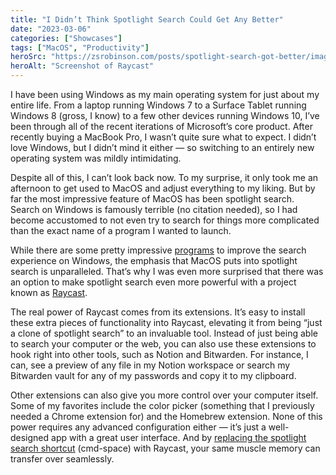 ```yaml
---
title: "I Didn’t Think Spotlight Search Could Get Any Better"
date: "2023-03-06"
categories: ["Showcases"]
tags: ["MacOS", "Productivity"]
heroSrc: "https://zsrobinson.com/posts/spotlight-search-got-better/images/raycast.jpeg"
heroAlt: "Screenshot of Raycast"
---
```


I have been using Windows as my main operating system for just about my entire life. From a laptop running Windows 7 to a Surface Tablet running Windows 8 (gross, I know) to a few other devices running Windows 10, I’ve been through all of the recent iterations of Microsoft’s core product. After recently buying a MacBook Pro, I wasn’t quite sure what to expect. I didn’t love Windows, but I didn’t mind it either — so switching to an entirely new operating system was mildly intimidating.

Despite all of this, I can’t look back now. To my surprise, it only took me an afternoon to get used to MacOS and adjust everything to my liking. But by far the most impressive feature of MacOS has been spotlight search. Search on Windows is famously terrible (no citation needed), so I had become accustomed to not even try to search for things more complicated than the exact name of a program I wanted to launch.

While there are some pretty impressive [programs](https://github.com/microsoft/PowerToys) to improve the search experience on Windows, the emphasis that MacOS puts into spotlight search is unparalleled. That’s why I was even more surprised that there was an option to make spotlight search even more powerful with a project known as [Raycast](https://www.raycast.com/).

The real power of Raycast comes from its extensions. It’s easy to install these extra pieces of functionality into Raycast, elevating it from being “just a clone of spotlight search” to an invaluable tool. Instead of just being able to search your computer or the web, you can also use these extensions to hook right into other tools, such as Notion and Bitwarden. For instance, I can, see a preview of any file in my Notion workspace or search my Bitwarden vault for any of my passwords and copy it to my clipboard.

Other extensions can also give you more control over your computer itself. Some of my favorites include the color picker (something that I previously needed a Chrome extension for) and the Homebrew extension. None of this power requires any advanced configuration either — it’s just a well-designed app with a great user interface. And by [replacing the spotlight search shortcut](https://manual.raycast.com/hotkey) (cmd-space) with Raycast, your same muscle memory can transfer over seamlessly.
